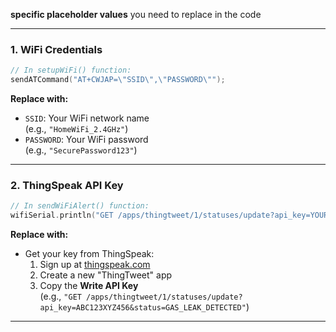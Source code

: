 **specific placeholder values** you need to replace in the code

---

### **1. WiFi Credentials**
```cpp
// In setupWiFi() function:
sendATCommand("AT+CWJAP=\"SSID\",\"PASSWORD\""); 
```
**Replace with:**
- `SSID`: Your WiFi network name  
  (e.g., `"HomeWiFi_2.4GHz"`)
- `PASSWORD`: Your WiFi password  
  (e.g., `"SecurePassword123"`)

---

### **2. ThingSpeak API Key**
```cpp
// In sendWiFiAlert() function:
wifiSerial.println("GET /apps/thingtweet/1/statuses/update?api_key=YOUR_KEY&status=GAS_LEAK_DETECTED");
```
**Replace with:**
- Get your key from ThingSpeak:
  1. Sign up at [thingspeak.com](https://thingspeak.com)
  2. Create a new "ThingTweet" app
  3. Copy the **Write API Key**  
  (e.g., `"GET /apps/thingtweet/1/statuses/update?api_key=ABC123XYZ456&status=GAS_LEAK_DETECTED"`)

---

